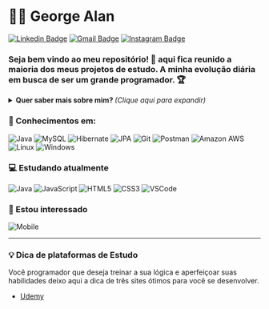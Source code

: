 # :man_technologist: George Alan
[![Linkedin Badge](https://img.shields.io/badge/-Luis-blue?style=flat-square&logo=Linkedin&logoColor=white&link=https://www.linkedin.com/in/luis-fillipe-0a50a6132/)](https://www.linkedin.com/in/luis-fillipe-0a50a6132/)
[![Gmail Badge](https://img.shields.io/badge/-jobluisfillipe@gmail.com-c14438?style=flat-square&logo=Gmail&logoColor=white&link=mailto:jobluisfillipe@gmail.com)](mailto:jobluisfillipe@gmail.com)
[![Instagram Badge](https://img.shields.io/badge/-luisltdas-a43b9d?style=flat-square&logo=Instagram&logoColor=white&link=https://www.instagram.com/luisltdas/)](https://www.instagram.com/luisltdas/)

### Seja bem vindo ao meu repositório! 👋 aqui fica reunido a maioria dos meus projetos de estudo. A minha evolução diária em busca de ser um grande programador. 🏆

<details>
<summary> <b> Quer saber mais sobre mim? </b> <i>(Clique aqui para expandir)</i> </summary>

### 📖 Sobre mim
Iniciei minha faculdade de Sistemas de Informação em 2018 e recentemente tive aquele "bum" que me fez buscar por uma carreira que me proporcionasse crescimento profissional quando me vi parado em uma profissão que não me daria nenhum crescimento.

Programador Java em estudos

Busco estágio em programação Java
Ambiente:
- Lugar que me proporcione ensinamentos, desafios e chance de crescimento.

Tempo de estudo:
- 5 meses

Conhecimentos em:
- Tratamento de Exceções
- Arrays / Collections
- Lambdas
- Stream API
- Generics
- Swing
- SQL
- JUnit
- JDBC
- JPQL
- JPA
- Hibernate
- Spring Boot
- Maven

Padrões:
- CamelCase / PascalCase
- MVC
- DAO
- Observer

Forma de estudo:
- Udemy
- Youtube
- Eclipse IDE
- Papel e caneta
- Fóruns
- Documentações Oficiais
- Repetição e criação de códigos
- Stack Overflow

Inicio de estudos em JavaScript:
- 20/10/2020
</details>

### 💼 Conhecimentos em: 
![Java](https://img.shields.io/badge/-Java-E42D2C?style=flat-square&logo=java&logoColor=white)
![MySQL](https://img.shields.io/badge/-MySQL-00758F?style=flat-square&logo=mysql&logoColor=white)
![Hibernate](https://img.shields.io/badge/-Hibernate-B7A976?style=flat-square&logo=hibernate&logoColor=white)
![JPA](https://img.shields.io/badge/-JPA-58646A?style=flat-square&logo=jpa&logoColor=white)
![Git](https://img.shields.io/badge/-Git-F05032?style=flat-square&logo=git&logoColor=white)
![Postman](https://img.shields.io/badge/-Postman-FD602F?style=flat-square&logo=postman&logoColor=white)
![Amazon AWS](https://img.shields.io/badge/Amazon%20Web%20Services-222E3C?style=flat-square&logo=amazon-aws&logoColor=F89500)
![Linux](https://img.shields.io/badge/-Linux-16C60C?style=flat-square&logo=linux&logoColor=white)
![Windows](https://img.shields.io/badge/-Windows-00ADEF?style=flat-square&logo=windows&logoColor=white)

### 💻 Estudando atualmente
![Java](https://img.shields.io/badge/-Java-E42D2C?style=flat-square&logo=java&logoColor=white)
![JavaScript](https://img.shields.io/badge/-JavaScript-F7B93E?style=flat-square&logo=javascript&logoColor=fff)
![HTML5](https://img.shields.io/badge/-HTML5-E34F26?style=flat-square&logo=html5&logoColor=white)
![CSS3](https://img.shields.io/badge/-CSS3-549FDE?style=flat-square&logo=css3&logoColor=white)
![VSCode](https://img.shields.io/badge/-VSCode-0085D1?style=flat-square&logo=visual-studio-code&logoColor=white)

### 👀 Estou interessado
![Mobile](https://img.shields.io/badge/-Mobile-E42D2C?style=flat-square&logo=Mobile&logoColor=white)

---

### 💡 Dica de plataformas de Estudo
Você programador que deseja treinar a sua lógica e aperfeiçoar suas habilidades deixo aqui a dica de três sites ótimos para você se desenvolver.

- [Udemy](https://www.udemy.com/)



